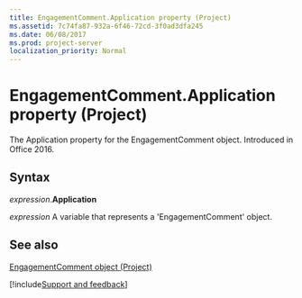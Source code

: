 ```yaml
---
title: EngagementComment.Application property (Project)
ms.assetid: 7c74fa87-932a-6f46-72cd-3f0ad3dfa245
ms.date: 06/08/2017
ms.prod: project-server
localization_priority: Normal
---
```



# EngagementComment.Application property (Project)

The Application property for the EngagementComment object. Introduced in Office 2016.


## Syntax

_expression_.**Application**

_expression_ A variable that represents a 'EngagementComment' object.


## See also


[EngagementComment object (Project)](Project.engagementcomment.md)

[!include[Support and feedback](~/includes/feedback-boilerplate.md)]